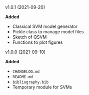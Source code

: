 v1.0.1 (2021-09-20)

**Added**
- Classical SVM model generator
- Pickle class to manage model files
- Sketch of QSVM
- Functions to plot figures

v1.0.0 (2021-09-10)

**Added**
- `CHANGELOG.md`
- `README.md`
- `bibliography.bib`
- Temporary module for SVMs